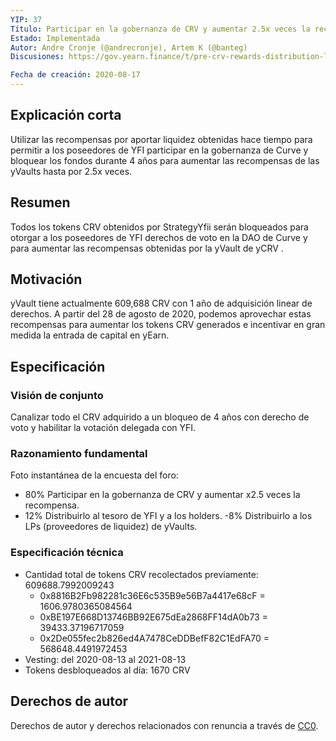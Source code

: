 ```yaml
---
YIP: 37
Título: Participar en la gobernanza de CRV y aumentar 2.5x veces la recompensa de CRV
Estado: Implementada
Autor: Andre Cronje (@andrecronje), Artem K (@banteg)
Discusiones: https://gov.yearn.finance/t/pre-crv-rewards-distribution-liquidation-or-boost/2481

Fecha de creación: 2020-08-17
---
```


## Explicación corta

Utilizar las recompensas por aportar liquidez obtenidas hace tiempo para permitir a los poseedores de YFI participar en la gobernanza de Curve y bloquear los fondos durante 4 años para aumentar las recompensas de las yVaults hasta por 2.5x veces.

## Resumen

Todos los tokens CRV obtenidos por StrategyYfii serán bloqueados para otorgar a los poseedores de YFI derechos de voto en la DAO de Curve y para aumentar las recompensas obtenidas por la yVault de yCRV .


## Motivación

yVault tiene actualmente 609,688 CRV con 1 año de adquisición linear de derechos. A partir del 28 de agosto de 2020, podemos aprovechar estas recompensas para aumentar los tokens CRV generados e incentivar en gran medida la entrada de capital en yEarn.

## Especificación

### Visión de conjunto

Canalizar todo el CRV adquirido a un bloqueo de 4 años con derecho de voto y habilitar la votación delegada con YFI.

### Razonamiento fundamental

Foto instantánea de la encuesta del foro:
- 80% Participar en la gobernanza de CRV y aumentar x2.5 veces la recompensa.
- 12% Distribuirlo al tesoro de YFI y a los holders.
-8% Distribuirlo a los LPs (proveedores de liquidez) de yVaults.

### Especificación técnica

- Cantidad total de tokens CRV recolectados previamente: 609688.7992009243
  - 0x8816B2Fb982281c36E6c535B9e56B7a4417e68cF = 1606.9780365084564
  - 0xBE197E668D13746BB92E675dEa2868FF14dA0b73 = 39433.37196717059
  - 0x2De055fec2b826ed4A7478CeDDBefF82C1EdFA70 = 568648.4491972453
- Vesting: del 2020-08-13 al 2021-08-13
- Tokens desbloqueados al día: 1670 CRV

## Derechos de autor
Derechos de autor y derechos relacionados con renuncia a través de [CC0](https://creativecommons.org/publicdomain/zero/1.0/).
